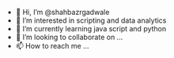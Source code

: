 - 👋 Hi, I’m @shahbazrgadwale
- 👀 I’m interested in scripting and data analytics
- 🌱 I’m currently learning java script and python
- 💞️ I’m looking to collaborate on ...
- 📫 How to reach me ...

<!---
shahbazrgadwale/shahbazrgadwale is a ✨ special ✨ repository because its `README.md` (this file) appears on your GitHub profile.
You can click the Preview link to take a look at your changes.
--->
